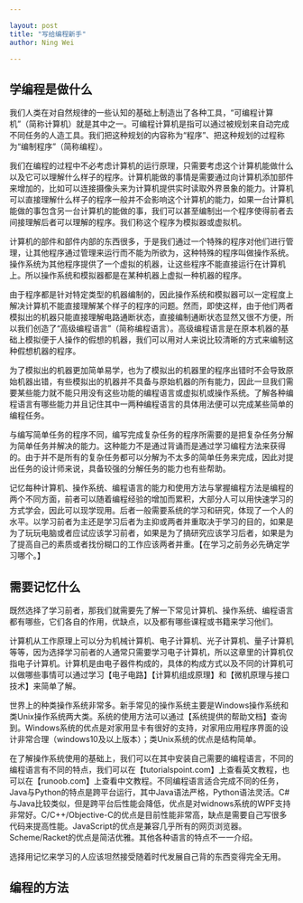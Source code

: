 ```yaml
---

layout: post
title: "写给编程新手"
author: Ning Wei

---
```


## 学编程是做什么

我们人类在对自然规律的一些认知的基础上制造出了各种工具，“可编程计算机”（简称计算机）就是其中之一。可编程计算机是指可以通过被规划来自动完成不同任务的人造工具。我们把这种规划的内容称为“程序”、把这种规划的过程称为“编制程序”（简称编程）。

我们在编程的过程中不必考虑计算机的运行原理，只需要考虑这个计算机能做什么以及它可以理解什么样子的程序。计算机能做的事情是需要通过向计算机添加部件来增加的，比如可以连接摄像头来为计算机提供实时读取外界景象的能力。计算机可以直接理解什么样子的程序一般并不会影响这个计算机的能力，如果一台计算机能做的事包含另一台计算机的能做的事，我们可以甚至编制出一个程序使得前者去间接理解后者可以理解的程序。我们称这个程序为模拟器或虚拟机。

计算机的部件和部件内部的东西很多，于是我们通过一个特殊的程序对他们进行管理，让其他程序通过管理来运行而不能为所欲为，这种特殊的程序叫做操作系统。操作系统为其他程序提供了一个虚拟的机器，让这些程序不能直接运行在计算机上。所以操作系统和模拟器都是在某种机器上虚拟一种机器的程序。

由于程序都是针对特定类型的机器编制的，因此操作系统和模拟器可以一定程度上解决计算机不能直接理解某个样子的程序的问题。然而，即使这样，由于他们两者模拟出的机器只能直接理解电路通断状态，直接编制通断状态显然又很不方便，所以我们创造了“高级编程语言”（简称编程语言）。高级编程语言是在原本机器的基础上模拟便于人操作的假想的机器，我们可以用对人来说比较清晰的方式来编制这种假想机器的程序。

为了模拟出的机器更加简单易学，也为了模拟出的机器里的程序出错时不会导致原始机器出错，有些模拟出的机器并不具备与原始机器的所有能力，因此一旦我们需要某些能力就不能只用没有这些功能的编程语言或虚拟机或操作系统。了解各种编程语言有哪些能力并且记住其中一两种编程语言的具体用法便可以完成某些简单的编程任务。

与编写简单任务的程序不同，编写完成复杂任务的程序所需要的是把复杂任务分解为简单任务并解决的能力。这种能力不是通过背诵而是通过学习编程方法来获得的。由于并不是所有的复杂任务都可以分解为不太多的简单任务来完成，因此对提出任务的设计师来说，具备较强的分解任务的能力也有些帮助。

记忆每种计算机、操作系统、编程语言的能力和使用方法与掌握编程方法是编程的两个不同方面，前者可以随着编程经验的增加而累积，大部分人可以用快速学习的方式学会，因此可以现学现用。后者一般需要系统的学习和研究，体现了一个人的水平。以学习前者为主还是学习后者为主抑或两者并重取决于学习的目的，如果是为了玩玩电脑或者应试应该学习前者，如果是为了搞研究应该学习后者，如果是为了提高自己的素质或者找份糊口的工作应该两者并重。【在学习之前务必先确定学习哪个。】

## 需要记忆什么

既然选择了学习前者，那我们就需要先了解一下常见计算机、操作系统、编程语言都有哪些，它们各自的作用，优缺点，以及都有哪些课程或书籍来学习他们。

计算机从工作原理上可以分为机械计算机、电子计算机、光子计算机、量子计算机等等，因为选择学习前者的人通常只需要学习电子计算机，所以这章里的计算机仅指电子计算机。计算机是由电子器件构成的，具体的构成方式以及不同的计算机可以做哪些事情可以通过学习【电子电路】【计算机组成原理】和【微机原理与接口技术】来简单了解。

世界上的种类操作系统非常多。新手常见的操作系统主要是Windows操作系统和类Unix操作系统两大类。系统的使用方法可以通过【系统提供的帮助文档】查询到。Windows系统的优点是对家用显卡有很好的支持，对家用应用程序界面的设计非常合理（windows10及以上版本）；类Unix系统的优点是结构简单。

在了解操作系统使用的基础上，我们可以在其中安装自己需要的编程语言，不同的编程语言有不同的特点，我们可以在【tutorialspoint.com】上查看英文教程，也可以在【runoob.com】上查看中文教程。不同编程语言适合完成不同的任务，Java与Python的特点是跨平台运行，其中Java语法严格，Python语法灵活。C#与Java比较类似，但是跨平台后性能会降低，优点是对widnows系统的WPF支持非常好。C/C++/Objective-C的优点是目前性能非常高，缺点是需要自己写很多代码来提高性能。JavaScript的优点是兼容几乎所有的网页浏览器。Scheme/Racket的优点是简洁优雅。其他各种语言的特点不一一介绍。

选择用记忆来学习的人应该坦然接受随着时代发展自己背的东西变得完全无用。

## 编程的方法
